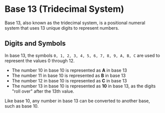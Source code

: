 # Base 13 (Tridecimal System)

Base 13, also known as the tridecimal system, is a positional numeral system that uses 13 unique digits to represent numbers.

## Digits and Symbols

In base 13, the symbols `0, 1, 2, 3, 4, 5, 6, 7, 8, 9, A, B, C` are used to represent the values 0 through 12.

- The number 10 in base 10 is represented as **A** in base 13
- The number 11 in base 10 is represented as **B** in base 13  
- The number 12 in base 10 is represented as **C** in base 13
- The number 13 in base 10 is represented as **10** in base 13, as the digits "roll over" after the 13th value.

Like base 10, any number in base 13 can be converted to another base, such as base 10.
